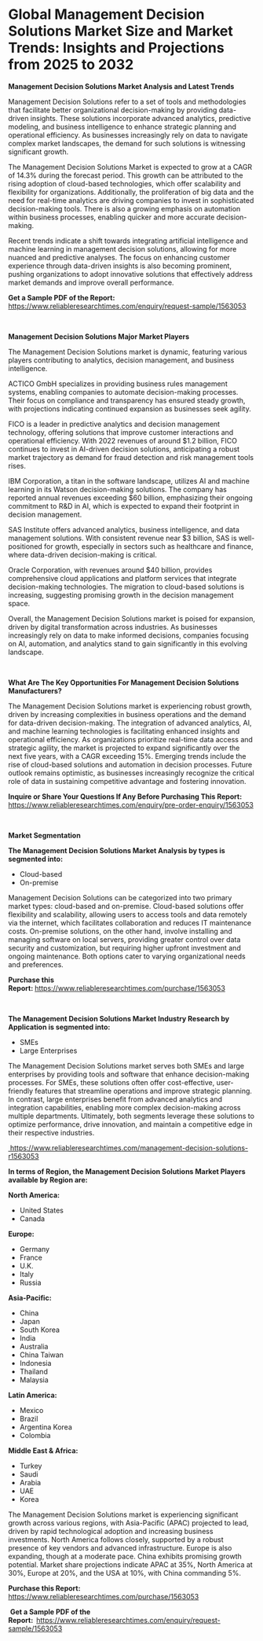 <p><h1>Global Management Decision Solutions Market Size and Market Trends: Insights and Projections from 2025 to 2032</h1></p><p><strong>Management Decision Solutions Market Analysis and Latest Trends</strong></p>
<p><p>Management Decision Solutions refer to a set of tools and methodologies that facilitate better organizational decision-making by providing data-driven insights. These solutions incorporate advanced analytics, predictive modeling, and business intelligence to enhance strategic planning and operational efficiency. As businesses increasingly rely on data to navigate complex market landscapes, the demand for such solutions is witnessing significant growth.</p><p>The Management Decision Solutions Market is expected to grow at a CAGR of 14.3% during the forecast period. This growth can be attributed to the rising adoption of cloud-based technologies, which offer scalability and flexibility for organizations. Additionally, the proliferation of big data and the need for real-time analytics are driving companies to invest in sophisticated decision-making tools. There is also a growing emphasis on automation within business processes, enabling quicker and more accurate decision-making.</p><p>Recent trends indicate a shift towards integrating artificial intelligence and machine learning in management decision solutions, allowing for more nuanced and predictive analyses. The focus on enhancing customer experience through data-driven insights is also becoming prominent, pushing organizations to adopt innovative solutions that effectively address market demands and improve overall performance.</p></p>
<p><strong>Get a Sample PDF of the Report:&nbsp;</strong> <a href="https://www.reliableresearchtimes.com/enquiry/request-sample/1563053?utm_campaign=2205&utm_medium=2&utm_source=Github&utm_content=ia&utm_term=19042025&utm_id=management-decision-solutions">https://www.reliableresearchtimes.com/enquiry/request-sample/1563053</a></p>
<p>&nbsp;</p>
<p><strong>Management Decision Solutions Major Market Players</strong></p>
<p><p>The Management Decision Solutions market is dynamic, featuring various players contributing to analytics, decision management, and business intelligence. </p><p>ACTICO GmbH specializes in providing business rules management systems, enabling companies to automate decision-making processes. Their focus on compliance and transparency has ensured steady growth, with projections indicating continued expansion as businesses seek agility.</p><p>FICO is a leader in predictive analytics and decision management technology, offering solutions that improve customer interactions and operational efficiency. With 2022 revenues of around $1.2 billion, FICO continues to invest in AI-driven decision solutions, anticipating a robust market trajectory as demand for fraud detection and risk management tools rises.</p><p>IBM Corporation, a titan in the software landscape, utilizes AI and machine learning in its Watson decision-making solutions. The company has reported annual revenues exceeding $60 billion, emphasizing their ongoing commitment to R&D in AI, which is expected to expand their footprint in decision management.</p><p>SAS Institute offers advanced analytics, business intelligence, and data management solutions. With consistent revenue near $3 billion, SAS is well-positioned for growth, especially in sectors such as healthcare and finance, where data-driven decision-making is critical.</p><p>Oracle Corporation, with revenues around $40 billion, provides comprehensive cloud applications and platform services that integrate decision-making technologies. The migration to cloud-based solutions is increasing, suggesting promising growth in the decision management space.</p><p>Overall, the Management Decision Solutions market is poised for expansion, driven by digital transformation across industries. As businesses increasingly rely on data to make informed decisions, companies focusing on AI, automation, and analytics stand to gain significantly in this evolving landscape.</p></p>
<p>&nbsp;</p>
<p><strong>What Are The Key Opportunities For Management Decision Solutions Manufacturers?</strong></p>
<p><p>The Management Decision Solutions market is experiencing robust growth, driven by increasing complexities in business operations and the demand for data-driven decision-making. The integration of advanced analytics, AI, and machine learning technologies is facilitating enhanced insights and operational efficiency. As organizations prioritize real-time data access and strategic agility, the market is projected to expand significantly over the next five years, with a CAGR exceeding 15%. Emerging trends include the rise of cloud-based solutions and automation in decision processes. Future outlook remains optimistic, as businesses increasingly recognize the critical role of data in sustaining competitive advantage and fostering innovation.</p></p>
<p><strong>Inquire or Share Your Questions If Any Before Purchasing This Report:</strong> <a href="https://www.reliableresearchtimes.com/enquiry/pre-order-enquiry/1563053?utm_campaign=2205&utm_medium=2&utm_source=Github&utm_content=ia&utm_term=19042025&utm_id=management-decision-solutions">https://www.reliableresearchtimes.com/enquiry/pre-order-enquiry/1563053</a></p>
<p>&nbsp;</p>
<p><strong>Market Segmentation</strong></p>
<p><strong>The Management Decision Solutions Market Analysis by types is segmented into:</strong></p>
<p><ul><li>Cloud-based</li><li>On-premise</li></ul></p>
<p><p>Management Decision Solutions can be categorized into two primary market types: cloud-based and on-premise. Cloud-based solutions offer flexibility and scalability, allowing users to access tools and data remotely via the internet, which facilitates collaboration and reduces IT maintenance costs. On-premise solutions, on the other hand, involve installing and managing software on local servers, providing greater control over data security and customization, but requiring higher upfront investment and ongoing maintenance. Both options cater to varying organizational needs and preferences.</p></p>
<p><strong>Purchase this Report:&nbsp;</strong><a href="https://www.reliableresearchtimes.com/purchase/1563053?utm_campaign=2205&utm_medium=2&utm_source=Github&utm_content=ia&utm_term=19042025&utm_id=management-decision-solutions">https://www.reliableresearchtimes.com/purchase/1563053</a></p>
<p>&nbsp;</p>
<p><strong>The Management Decision Solutions Market Industry Research by Application is segmented into:</strong></p>
<p><ul><li>SMEs</li><li>Large Enterprises</li></ul></p>
<p><p>The Management Decision Solutions market serves both SMEs and large enterprises by providing tools and software that enhance decision-making processes. For SMEs, these solutions often offer cost-effective, user-friendly features that streamline operations and improve strategic planning. In contrast, large enterprises benefit from advanced analytics and integration capabilities, enabling more complex decision-making across multiple departments. Ultimately, both segments leverage these solutions to optimize performance, drive innovation, and maintain a competitive edge in their respective industries.</p></p>
<p><a href="https://www.reliableresearchtimes.com/management-decision-solutions-r1563053?utm_campaign=2205&utm_medium=2&utm_source=Github&utm_content=ia&utm_term=19042025&utm_id=management-decision-solutions">&nbsp;https://www.reliableresearchtimes.com/management-decision-solutions-r1563053</a></p>
<p><strong>In terms of Region, the Management Decision Solutions Market Players available by Region are:</strong></p>
<p>
    <p> <strong> North America: </strong>
        <ul>
            <li>United States</li>
            <li>Canada</li>
        </ul>
        </p> 
    <p> <strong> Europe: </strong>
        <ul>
            <li>Germany</li>
            <li>France</li>
            <li>U.K.</li>
            <li>Italy</li>
            <li>Russia</li>
        </ul>
        </p> 
    <p> <strong> Asia-Pacific: </strong>
        <ul>
            <li>China</li>
            <li>Japan</li>
            <li>South Korea</li>
            <li>India</li>
            <li>Australia</li>
            <li>China Taiwan</li>
            <li>Indonesia</li>
            <li>Thailand</li>
            <li>Malaysia</li>
        </ul>
        </p> 
    <p> <strong> Latin America: </strong>
        <ul>
            <li>Mexico</li>
            <li>Brazil</li>
            <li>Argentina Korea</li>
            <li>Colombia</li>
        </ul>
        </p> 
    <p> <strong> Middle East & Africa: </strong>
        <ul>
            <li>Turkey</li>
            <li>Saudi</li>
            <li>Arabia</li>
            <li>UAE</li>
            <li>Korea</li>
        </ul>
    </p>
    </p>
<p><p>The Management Decision Solutions market is experiencing significant growth across various regions, with Asia-Pacific (APAC) projected to lead, driven by rapid technological adoption and increasing business investments. North America follows closely, supported by a robust presence of key vendors and advanced infrastructure. Europe is also expanding, though at a moderate pace. China exhibits promising growth potential. Market share projections indicate APAC at 35%, North America at 30%, Europe at 20%, and the USA at 10%, with China commanding 5%.</p></p>
<p><strong>Purchase this Report: </strong><a href="https://www.reliableresearchtimes.com/purchase/1563053?utm_campaign=2205&utm_medium=2&utm_source=Github&utm_content=ia&utm_term=19042025&utm_id=management-decision-solutions">https://www.reliableresearchtimes.com/purchase/1563053</a></p>
<p>&nbsp;<strong>Get a Sample PDF of the Report:&nbsp;&nbsp;</strong><a href="https://www.reliableresearchtimes.com/enquiry/request-sample/1563053?utm_campaign=2205&utm_medium=2&utm_source=Github&utm_content=ia&utm_term=19042025&utm_id=management-decision-solutions">https://www.reliableresearchtimes.com/enquiry/request-sample/1563053</a></p>
<p><strong></strong></p>
<p><p></p><p></p><p></p></p>